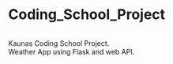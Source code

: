 # Coding_School_Project
<img src="">

Kaunas Coding School Project.<br>
Weather App using Flask and web API.</br>
